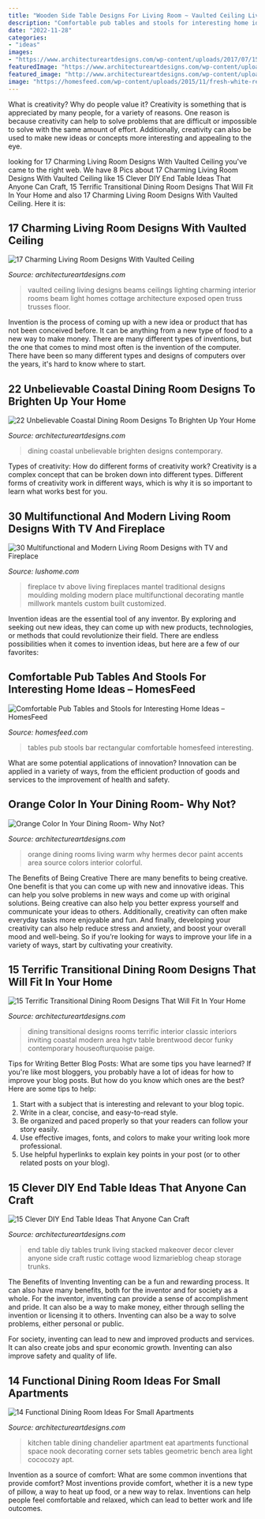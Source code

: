 ```yaml
---
title: "Wooden Side Table Designs For Living Room ~ Vaulted Ceiling Living Designs Beams Ceilings Lighting Charming Interior Rooms Beam Light Homes Cottage Architecture Exposed Open Truss Trusses Floor"
description: "Comfortable pub tables and stools for interesting home ideas – homesfeed"
date: "2022-11-28"
categories:
- "ideas"
images:
- "https://www.architectureartdesigns.com/wp-content/uploads/2017/07/15-Clever-DIY-End-Table-Ideas-That-Anyone-Can-Craft-3.jpg"
featuredImage: "https://www.architectureartdesigns.com/wp-content/uploads/2015/05/1153.jpg"
featured_image: "http://www.architectureartdesigns.com/wp-content/uploads/2016/06/4-16.jpg"
image: "https://homesfeed.com/wp-content/uploads/2015/11/fresh-white-rectangular-pub-tables-and-stools-arranged-in-beautiful-home-ideas-with-grey-rug-and-pretty-flowers-as-centerpiece.jpg"
---
```



What is creativity? Why do people value it?
Creativity is something that is appreciated by many people, for a variety of reasons. One reason is because creativity can help to solve problems that are difficult or impossible to solve with the same amount of effort. Additionally, creativity can also be used to make new ideas or concepts more interesting and appealing to the eye.

	

		
looking for 17 Charming Living Room Designs With Vaulted Ceiling you've came to the right web. We have 8 Pics about 17 Charming Living Room Designs With Vaulted Ceiling like 15 Clever DIY End Table Ideas That Anyone Can Craft, 15 Terrific Transitional Dining Room Designs That Will Fit In Your Home and also 17 Charming Living Room Designs With Vaulted Ceiling. Here it is:
		
    
## 17 Charming Living Room Designs With Vaulted Ceiling

<img loading=lazy src="http://www.architectureartdesigns.com/wp-content/uploads/2016/06/4-16.jpg" onerror="this.onerror=null;this.src='https://tse3.mm.bing.net/th?id=OIP.5TGrPZHXk6n-Pe_vAUWhHQHaKc&amp;pid=15.1';" alt="17 Charming Living Room Designs With Vaulted Ceiling">

_Source: architectureartdesigns.com_

>vaulted ceiling living designs beams ceilings lighting charming interior rooms beam light homes cottage architecture exposed open truss trusses floor. 

	

Invention is the process of coming up with a new idea or product that has not been conceived before. It can be anything from a new type of food to a new way to make money. There are many different types of inventions, but the one that comes to mind most often is the invention of the computer. There have been so many different types and designs of computers over the years, it's hard to know where to start.

    
## 22 Unbelievable Coastal Dining Room Designs To Brighten Up Your Home

<img loading=lazy src="https://www.architectureartdesigns.com/wp-content/uploads/2015/05/22-Unbelievable-Coastal-Dining-Room-Designs-To-Brighten-Up-Your-Home-8-630x925.jpg" onerror="this.onerror=null;this.src='https://tse4.mm.bing.net/th?id=OIP.ybIjxtPhAtgp37s4W96flwHaK3&amp;pid=15.1';" alt="22 Unbelievable Coastal Dining Room Designs To Brighten Up Your Home">

_Source: architectureartdesigns.com_

>dining coastal unbelievable brighten designs contemporary. 

	

Types of creativity: How do different forms of creativity work?
Creativity is a complex concept that can be broken down into different types. Different forms of creativity work in different ways, which is why it is so important to learn what works best for you.

    
## 30 Multifunctional And Modern Living Room Designs With TV And Fireplace

<img loading=lazy src="http://www.lushome.com/wp-content/uploads/2014/07/modern-living-room-designs-tv-fireplace-4.jpg" onerror="this.onerror=null;this.src='https://tse3.mm.bing.net/th?id=OIP.6giUgmN9ZhVvZHKv0nYUtQAAAA&amp;pid=15.1';" alt="30 Multifunctional and Modern Living Room Designs with TV and Fireplace">

_Source: lushome.com_

>fireplace tv above living fireplaces mantel traditional designs moulding molding modern place multifunctional decorating mantle millwork mantels custom built customized. 

	

Invention ideas are the essential tool of any inventor. By exploring and seeking out new ideas, they can come up with new products, technologies, or methods that could revolutionize their field. There are endless possibilities when it comes to invention ideas, but here are a few of our favorites:

    
## Comfortable Pub Tables And Stools For Interesting Home Ideas – HomesFeed

<img loading=lazy src="https://homesfeed.com/wp-content/uploads/2015/11/fresh-white-rectangular-pub-tables-and-stools-arranged-in-beautiful-home-ideas-with-grey-rug-and-pretty-flowers-as-centerpiece.jpg" onerror="this.onerror=null;this.src='https://tse1.mm.bing.net/th?id=OIP.i3DULn5f3XifowCnoZ6YoQHaFj&amp;pid=15.1';" alt="Comfortable Pub Tables and Stools for Interesting Home Ideas – HomesFeed">

_Source: homesfeed.com_

>tables pub stools bar rectangular comfortable homesfeed interesting. 

	

What are some potential applications of innovation?
Innovation can be applied in a variety of ways, from the efficient production of goods and services to the improvement of health and safety.

    
## Orange Color In Your Dining Room- Why Not?

<img loading=lazy src="https://www.architectureartdesigns.com/wp-content/uploads/2016/05/5-85.jpg" onerror="this.onerror=null;this.src='https://tse2.mm.bing.net/th?id=OIP.fwoFAHjUx2RyZ775lspmUAHaF1&amp;pid=15.1';" alt="Orange Color In Your Dining Room- Why Not?">

_Source: architectureartdesigns.com_

>orange dining rooms living warm why hermes decor paint accents area source colors interior colorful. 

	

The Benefits of Being Creative
There are many benefits to being creative. One benefit is that you can come up with new and innovative ideas. This can help you solve problems in new ways and come up with original solutions. Being creative can also help you better express yourself and communicate your ideas to others. Additionally, creativity can often make everyday tasks more enjoyable and fun. And finally, developing your creativity can also help reduce stress and anxiety, and boost your overall mood and well-being. So if you’re looking for ways to improve your life in a variety of ways, start by cultivating your creativity.

    
## 15 Terrific Transitional Dining Room Designs That Will Fit In Your Home

<img loading=lazy src="https://www.architectureartdesigns.com/wp-content/uploads/2015/04/15-Terrific-Transitional-Dining-Room-Designs-That-Will-Fit-In-Your-Home-1-630x875.jpg" onerror="this.onerror=null;this.src='https://tse4.mm.bing.net/th?id=OIP.MavMY4SLKGVSkD3FEtgr5gHaKS&amp;pid=15.1';" alt="15 Terrific Transitional Dining Room Designs That Will Fit In Your Home">

_Source: architectureartdesigns.com_

>dining transitional designs rooms terrific interior classic interiors inviting coastal modern area hgtv table brentwood decor funky contemporary houseofturquoise paige. 

	

Tips for Writing Better Blog Posts: What are some tips you have learned?
If you're like most bloggers, you probably have a lot of ideas for how to improve your blog posts. But how do you know which ones are the best? Here are some tips to help:
1. Start with a subject that is interesting and relevant to your blog topic.
2. Write in a clear, concise, and easy-to-read style.
3. Be organized and paced properly so that your readers can follow your story easily.
4. Use effective images, fonts, and colors to make your writing look more professional.
5. Use helpful hyperlinks to explain key points in your post (or to other related posts on your blog).

    
## 15 Clever DIY End Table Ideas That Anyone Can Craft

<img loading=lazy src="https://www.architectureartdesigns.com/wp-content/uploads/2017/07/15-Clever-DIY-End-Table-Ideas-That-Anyone-Can-Craft-3.jpg" onerror="this.onerror=null;this.src='https://tse2.mm.bing.net/th?id=OIP.OFhYDoW5Bd4TJx5uM_8iVAHaLF&amp;pid=15.1';" alt="15 Clever DIY End Table Ideas That Anyone Can Craft">

_Source: architectureartdesigns.com_

>end table diy tables trunk living stacked makeover decor clever anyone side craft rustic cottage wood lizmarieblog cheap storage trunks. 

	

The Benefits of Inventing
Inventing can be a fun and rewarding process. It can also have many benefits, both for the inventor and for society as a whole.
For the inventor, inventing can provide a sense of accomplishment and pride. It can also be a way to make money, either through selling the invention or licensing it to others. Inventing can also be a way to solve problems, either personal or public.

For society, inventing can lead to new and improved products and services. It can also create jobs and spur economic growth. Inventing can also improve safety and quality of life.

    
## 14 Functional Dining Room Ideas For Small Apartments

<img loading=lazy src="https://www.architectureartdesigns.com/wp-content/uploads/2015/05/1153.jpg" onerror="this.onerror=null;this.src='https://tse2.mm.bing.net/th?id=OIP.IAfbfT3XaCTNHWoYoQiu2AHaJ4&amp;pid=15.1';" alt="14 Functional Dining Room Ideas For Small Apartments">

_Source: architectureartdesigns.com_

>kitchen table dining chandelier apartment eat apartments functional space nook decorating corner sets tables geometric bench area light cococozy apt. 

	

Invention as a source of comfort: What are some common inventions that provide comfort?
Most inventions provide comfort, whether it is a new type of pillow, a way to heat up food, or a new way to relax. Inventions can help people feel comfortable and relaxed, which can lead to better work and life outcomes.

